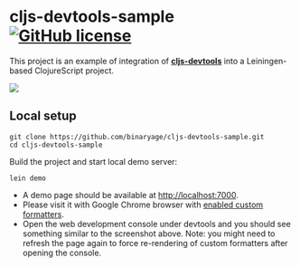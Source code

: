 # cljs-devtools-sample [![GitHub license](https://img.shields.io/github/license/binaryage/cljs-devtools-sample.svg)](license.txt)

This project is an example of integration of [**cljs-devtools**](https://github.com/binaryage/cljs-devtools) into a
Leiningen-based ClojureScript project.

![](https://dl.dropboxusercontent.com/u/559047/cljs-devtools-sample-full.png)

## Local setup

    git clone https://github.com/binaryage/cljs-devtools-sample.git
    cd cljs-devtools-sample

Build the project and start local demo server:

    lein demo

  * A demo page should be available at [http://localhost:7000](http://localhost:7000).
  * Please visit it with Google Chrome browser with [enabled custom formatters](https://github.com/binaryage/cljs-devtools).
  * Open the web development console under devtools and you should see something similar to the screenshot above.
    Note: you might need to refresh the page again to force re-rendering of custom formatters after opening the console.
